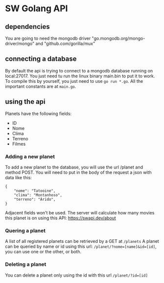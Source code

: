 # SW Golang API

## dependencies

You are going to need the mongodb driver "go.mongodb.org/mongo-driver/mongo" and "github.com/gorilla/mux"

## connecting a database

By default the api is trying to connect to a mongodb database running on local:27017. You just need tu run the linux binary main.bin to put it to work.
To compile this by yourself, you just need to use `go run *.go`. All the important constants are at `main.go`.

## using the api
Planets have the following fields:
- ID
- Nome
- Clima
- Terreno
- Filmes

### Adding a new planet
To add a new planet to the database, you will use the url /planet and method POST. You will need to put in the body of the request a json with data like this:
```
{
    "nome": "Tatooine",
    "clima": "Montanhoso",
    "terreno": "Árido",
}

```

Adjacent fields won't be used. The server will calculate how many movies this planet is on using this API: https://swapi.dev/about

### Quering a planet
A list of all registered planets can be retrieved by a GET at `/planets`
A planet can be queried by name or id using this url: `/planet/?nome=[name]&id=[id]`, you can use one or the other, or both.

### Deleting a planet

You can delete a planet only using the id with this url `/planet/?id=[id]`


